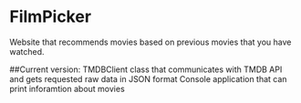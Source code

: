 # FilmPicker
Website that recommends movies based on previous movies that you have watched.

##Current version:
TMDBClient class that communicates with TMDB API and gets requested raw data in JSON format
Console application that can print inforamtion about movies
